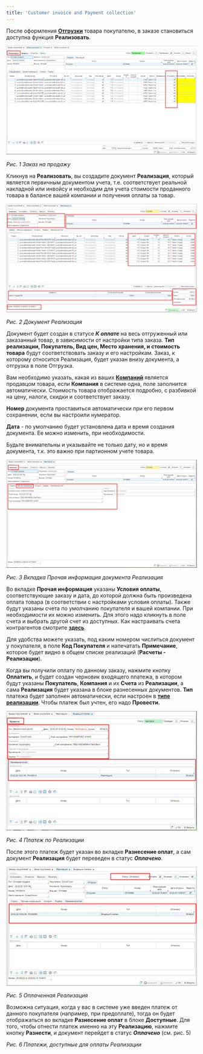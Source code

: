 ```yaml
---
title: 'Customer invoice and Payment collection'
---
```


После оформления [**Отгрузки**](Shipments.md) товара покупателю, в заказе становиться доступна функция **Реализовать**.

![](attachments/12812420/12812427.png)

*Рис. 1 Заказ на продажу*

  

Кликнув на **Реализовать**, вы создадите документ **Реализация**, который является первичным документом учета, т.е. соответствует реальной накладной или инвойсу и необходим для учета стоимости проданного товара в балансе вашей компании и получения оплаты за товар.

![](attachments/12812420/12812426.png)

*Рис. 2 Документ Реализация*

  

Документ будет создан в статусе ***К оплате*** на весь отгруженный или заказанный товар, в зависимости от настройки типа заказа. **Тип реализации, Покупатель, Вид цен, Место хранения, и стоимость товара** будут соответствовать заказу и его настройкам. Заказ, к которому относится Реализация, будет указан внизу документа, а отгрузка в поле Отгрузка.

Вам необходимо указать, какая из ваших [**Компаний**](Partners_directory.md) является продавцом товара, если **Компания** в системе одна, поле заполнится автоматически. Стоимость товара отображается подробно, с разбивкой на цену, налоги, скидки и соответствует заказу.

**Номер** документа проставиться автоматически при его первом сохранении, если вы настроили нумератор.

**Дата** - по умолчанию будет установлена дата и время создания документа. Ее можно изменить, при необходимости.

Будьте внимательны и указывайте не только дату, но и время документа, т.к. это важно при партионном учете товара.

![](attachments/12812420/12812425.png)

*Рис. 3 Вкладка Прочая информация документа Реализация*

  

Во вкладке **Прочая информация** указаны **Условия оплаты**, соответствующие заказу и дата, до которой должна быть произведена оплата товара (в соответствии с настройками условия оплаты). Также будут указаны счета по умолчанию покупателя и вашей компании. При необходимости их можно изменить. Для этого надо кликнуть в поле счета и выбрать другой счет из доступных. Как настраивать счета контрагентов смотрите **[здесь](Partners_directory.md)**.

Для удобства можете указать, под каким номером числиться документ у покупателя, в поле **Код Покупателя** и напечатать **Примечание**, которое будет видно в общем списке реализаций (**Расчеты - Реализации**).

Когда вы получили оплату по данному заказу, нажмите кнопку **Оплатить**, и будет создан черновик входящего платежа, в котором будут указаны **Покупатель**, **Компания** и их **Счета** из **Реализации**, а сама **Реализация** будет указана в блоке разнесенных документов. **Тип** платежа будет заполнен автоматически, если настроен в [**типе реализации**](Invoice_type.md). Чтобы платеж был учтен, его надо **Провести.**

![](attachments/12812420/12812423.png)

*Рис. 4 Платеж по Реализации*

  

После этого платеж будет указан во вкладке **Разнесение оплат**, а сам документ **Реализация** будет переведен в статус ***Оплачено***.

![](attachments/12812420/12812422.png)

*Рис. 5 Оплаченная Реализация*

  

Возможна ситуация, когда у вас в системе уже введен платеж от данного покупателя (например, при предоплате), тогда он будет отображаться во вкладке **Разнесение оплат** в блоке **Доступные**. Для того, чтобы отнести платеж именно на эту **Реализацию**, нажмите кнопку **Разнести**, и документ перейдет в статус ***Оплачено*** (см. рис. 5)

*Рис. 6 Платежи, доступные для оплаты Реализации*

  



  
